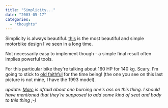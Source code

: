 ```yaml
---
title: "Simplicity..."
date: "2003-05-17"
categories: 
  - "thoughts"
---
```


Simplicity is always beautiful. [this](http://www.melly-bike.com/moto.htm) is the most beautiful and simple motorbike design I've seen in a long time.

Not necessarily easy to implement though - a simple final result often implies powerful tools.

For this particular bike they're talking about 160 HP for 140 kg. Scary. I'm going to stick to [old faithful](http://www.bikepics.com/pictures/034368/) for the time being! (the one you see on this last picture is not mine, I have the 1993 model).

_update: [Marc](http://radio.weblogs.com/0116284/2003/05/19.html#a117) is afraid about one burning one's ass on this thing. I should have mentioned that they're supposed to add some kind of seat and body to this thing ;-)_
